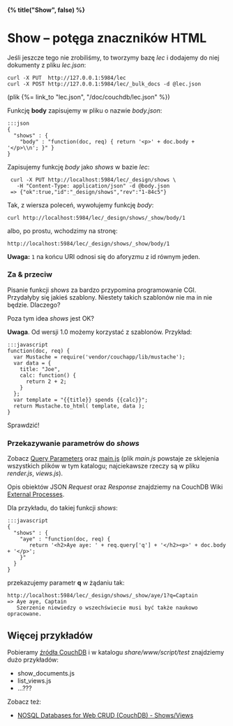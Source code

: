 #### {% title("Show", false) %}

# Show – potęga znaczników HTML

Jeśli jeszcze tego nie zrobiliśmy, to tworzymy bazę *lec*
i dodajemy do niej dokumenty z pliku *lec.json*:

    curl -X PUT  http://127.0.0.1:5984/lec
    curl -X POST http://127.0.0.1:5984/lec/_bulk_docs -d @lec.json

(plik {%= link_to "lec.json", "/doc/couchdb/lec.json" %})

Funkcję **body** zapisujemy w pliku o nazwie *body.json*:

    :::json
    {
      "shows" : {
        "body" : "function(doc, req) { return '<p>' + doc.body + '</p>\\n'; }" }
    }

Zapisujemy funkcję *body* jako *shows* w bazie *lec*:

     curl -X PUT http://localhost:5984/lec/_design/shows \
       -H "Content-Type: application/json" -d @body.json
     => {"ok":true,"id":"_design/shows","rev":"1-84c5"}

Tak, z wiersza poleceń, wywołujemy funkcję *body*:

    curl http://localhost:5984/lec/_design/shows/_show/body/1

albo, po prostu, wchodzimy na stronę:

    http://localhost:5984/lec/_design/shows/_show/body/1

**Uwaga:** `1` na końcu URI odnosi się do aforyzmu z id równym jeden.

### Za & przeciw

Pisanie funkcji *shows* za bardzo przypomina programowanie CGI.
Przydałyby się jakieś szablony. Niestety takich szablonów
nie ma in nie będzie. Dlaczego?

Poza tym idea *shows* jest OK?

**Uwaga**. Od wersji 1.0 możemy korzystać z szablonów.
Przykład:

    :::javascript
    function(doc, req) {
      var Mustache = require('vendor/couchapp/lib/mustache');
      var data = {
        title: "Joe",
        calc: function() {
          return 2 + 2;
        }
      };
      var template = "{{title}} spends {{calc}}";
      return Mustache.to_html( template, data );
    }

Sprawdzić!


### Przekazywanie parametrów do *shows*

Zobacz [Query Parameters](http://books.couchdb.org/relax/design-documents/shows)
oraz [main.js](http://svn.apache.org/viewvc/couchdb/trunk/share/server/)
(plik *main.js* powstaje ze sklejenia wszystkich plików w tym katalogu;
najciekawsze rzeczy są w pliku *render.js*, *views.js*).

Opis obiektów JSON *Request* oraz *Response* znajdziemy na CouchDB Wiki
[External Processes](http://wiki.apache.org/couchdb/ExternalProcesses).

Dla przykładu, do takiej funkcji *shows*:

    :::javascript
    {
      "shows" : {
        "aye" : "function(doc, req) {
           return '<h2>Aye aye: ' + req.query['q'] + '</h2><p>' + doc.body + '</p>';
        }"
      }
    }

przekazujemy parametr **q** w żądaniu tak:

    http://localhost:5984/lec/_design/shows/_show/aye/1?q=Captain
    => Aye aye, Captain
       Szerzenie niewiedzy o wszechświecie musi być także naukowo opracowane.


## Więcej przykładów

Pobieramy [źródła CouchDB](http://couchdb.apache.org/community/code.html)
i w katalogu *share/www/script/test* znajdziemy dużo przykładów:

* show_documents.js
* list_views.js
* …???

Zobacz też:

* [NOSQL Databases for Web CRUD (CouchDB) - Shows/Views](http://java.dzone.com/articles/nosql-databases-web-crud)
